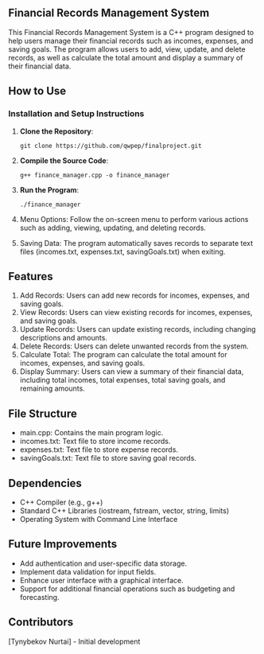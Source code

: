 Financial Records Management System
--

This Financial Records Management System is a C++ program designed to help users manage their financial records such as incomes, expenses, and saving goals. The program allows users to add, view, update, and delete records, as well as calculate the total amount and display a summary of their financial data.

How to Use
-
### Installation and Setup Instructions
1. **Clone the Repository**:
   ```
   git clone https://github.com/qwpep/finalproject.git
   ```
2. **Compile the Source Code**:
   ```
   g++ finance_manager.cpp -o finance_manager
   ```
3. **Run the Program**:
   ```
   ./finance_manager
   ```
   
4. Menu Options: Follow the on-screen menu to perform various actions such as adding, viewing, updating, and deleting records.
5. Saving Data: The program automatically saves records to separate text files (incomes.txt, expenses.txt, savingGoals.txt) when exiting.

Features
-
1) Add Records: Users can add new records for incomes, expenses, and saving goals.
2) View Records: Users can view existing records for incomes, expenses, and saving goals.
3) Update Records: Users can update existing records, including changing descriptions and amounts.
4) Delete Records: Users can delete unwanted records from the system.
5) Calculate Total: The program can calculate the total amount for incomes, expenses, and saving goals.
6) Display Summary: Users can view a summary of their financial data, including total incomes, total expenses, total saving goals, and remaining amounts.
   
File Structure
-
- main.cpp: Contains the main program logic.
- incomes.txt: Text file to store income records.
- expenses.txt: Text file to store expense records.
- savingGoals.txt: Text file to store saving goal records.
  
Dependencies
-
- C++ Compiler (e.g., g++)
- Standard C++ Libraries (iostream, fstream, vector, string, limits)
- Operating System with Command Line Interface

Future Improvements
-
- Add authentication and user-specific data storage.
- Implement data validation for input fields.
- Enhance user interface with a graphical interface.
- Support for additional financial operations such as budgeting and forecasting.

Contributors
-
[Tynybekov Nurtai] - Initial development
